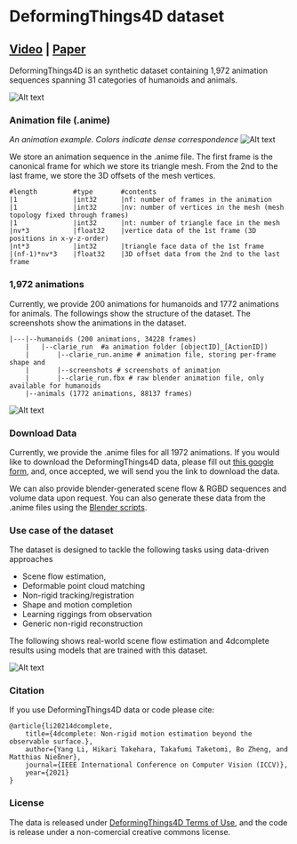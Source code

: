 # DeformingThings4D dataset

## [Video] | [Paper] 

DeformingThings4D is an synthetic dataset containing 1,972 animation sequences 
spanning 31 categories of humanoids and animals. 

![Alt text](fig/dataset.jpg?raw=true "Title")

### Animation file (.anime)
*An animation example. Colors indicate dense correspondence*
![Alt text](fig/example.gif)

 
We store an animation sequence in the .anime file.
The first frame is the canonical frame for which we store its triangle mesh.
From the 2nd to the last frame, we store the 3D offsets of the mesh vertices.
```text
#length         #type       #contents
|1              |int32      |nf: number of frames in the animation 
|1              |int32      |nv: number of vertices in the mesh (mesh topology fixed through frames)
|1              |int32      |nt: number of triangle face in the mesh
|nv*3           |float32    |vertice data of the 1st frame (3D positions in x-y-z-order)
|nt*3           |int32      |triangle face data of the 1st frame
|(nf-1)*nv*3    |float32    |3D offset data from the 2nd to the last frame
```

### 1,972 animations
Currently, we provide 200 animations for humanoids and 1772 animations for animals. 
The followings show the structure of the dataset. 
The screenshots show the animations in the dataset.
```text
|---|--humanoids (200 animations, 34228 frames)
    |   |--clarie_run  #a animation folder [objectID]_[ActionID])
    |       |--clarie_run.anime # animation file, storing per-frame shape and
    |       |--screenshots # screenshots of animation
    |       |--clarie_run.fbx # raw blender animation file, only available for humanoids
    |--animals (1772 animations, 88137 frames)
```
![Alt text](fig/wall.gif)




### Download Data
Currently, we provide the .anime files for all 1972 animations.
If you would like to download the DeformingThings4D data, please fill out [this google form], and, once accepted, we will send you the link to download the data.

We can also provide blender-generated scene flow & RGBD sequences and volume data upon request. 
You can also generate these data from the .anime files using the [Blender scripts].



### Use case of the dataset
The dataset is designed to tackle the following tasks using data-driven approaches
* Scene flow estimation, 
* Deformable point cloud matching
* Non-rigid tracking/registration
* Shape and motion completion
* Learning riggings from observation
* Generic non-rigid reconstruction

The following shows real-world scene flow estimation and 4dcomplete results using models that are trained with this dataset.

![Alt text](fig/real-world-res.gif)

### Citation

If you use DeformingThings4D data or code please cite:
```
@article{li20214dcomplete, 
    title={4dcomplete: Non-rigid motion estimation beyond the observable surface.}, 
    author={Yang Li, Hikari Takehara, Takafumi Taketomi, Bo Zheng, and Matthias Nießner},
    journal={IEEE International Conference on Computer Vision (ICCV)},
    year={2021}
}
```
[Video]: https://youtu.be/QrSsVoTRpWk
[Paper]: https://arxiv.org/abs/2105.01905
[Blender scripts]: code
[this google form]: https://docs.google.com/forms/d/e/1FAIpQLSckMLPBO8HB8gJsIXFQHtYVQaTPTdd-rZQzyr9LIIkHA515Sg/viewform
[DeformingThings4D Terms of Use]: https://docs.google.com/forms/d/e/1FAIpQLSckMLPBO8HB8gJsIXFQHtYVQaTPTdd-rZQzyr9LIIkHA515Sg/viewform

	

### License
The data is released under [DeformingThings4D Terms of Use], and the code is release under a non-comercial creative commons license.
